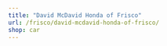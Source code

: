 ```yaml
---
title: "David McDavid Honda of Frisco"
url: /frisco/david-mcdavid-honda-of-frisco/
shop: car
---
```

